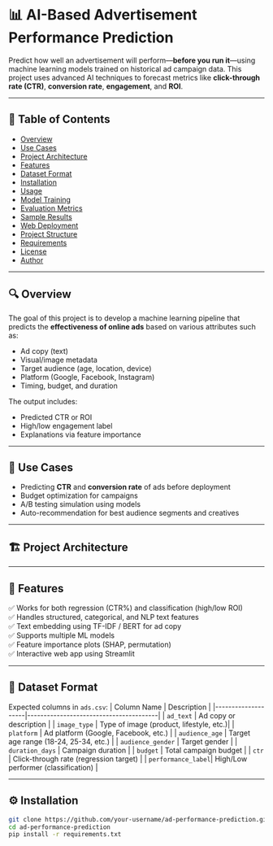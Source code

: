 # 📊 AI-Based Advertisement Performance Prediction

Predict how well an advertisement will perform—**before you run it**—using machine learning models trained on historical ad campaign data. This project uses advanced AI techniques to forecast metrics like **click-through rate (CTR)**, **conversion rate**, **engagement**, and **ROI**.

---

## 📌 Table of Contents

- [Overview](#overview)
- [Use Cases](#use-cases)
- [Project Architecture](#project-architecture)
- [Features](#features)
- [Dataset Format](#dataset-format)
- [Installation](#installation)
- [Usage](#usage)
- [Model Training](#model-training)
- [Evaluation Metrics](#evaluation-metrics)
- [Sample Results](#sample-results)
- [Web Deployment](#web-deployment)
- [Project Structure](#project-structure)
- [Requirements](#requirements)
- [License](#license)
- [Author](#author)

---

## 🔍 Overview

The goal of this project is to develop a machine learning pipeline that predicts the **effectiveness of online ads** based on various attributes such as:
- Ad copy (text)
- Visual/image metadata
- Target audience (age, location, device)
- Platform (Google, Facebook, Instagram)
- Timing, budget, and duration

The output includes:
- Predicted CTR or ROI
- High/low engagement label
- Explanations via feature importance

---

## 🎯 Use Cases

- Predicting **CTR** and **conversion rate** of ads before deployment
- Budget optimization for campaigns
- A/B testing simulation using models
- Auto-recommendation for best audience segments and creatives

---

## 🏗️ Project Architecture


---

## 🚀 Features

✅ Works for both regression (CTR%) and classification (high/low ROI)  
✅ Handles structured, categorical, and NLP text features  
✅ Text embedding using TF-IDF / BERT for ad copy  
✅ Supports multiple ML models  
✅ Feature importance plots (SHAP, permutation)  
✅ Interactive web app using Streamlit

---

## 📄 Dataset Format

Expected columns in `ads.csv`:
| Column Name        | Description                            |
|--------------------|----------------------------------------|
| `ad_text`          | Ad copy or description                 |
| `image_type`       | Type of image (product, lifestyle, etc.)|
| `platform`         | Ad platform (Google, Facebook, etc.)   |
| `audience_age`     | Target age range (18-24, 25-34, etc.)  |
| `audience_gender`  | Target gender                          |
| `duration_days`    | Campaign duration                      |
| `budget`           | Total campaign budget                  |
| `ctr`              | Click-through rate (regression target) |
| `performance_label`| High/Low performer (classification)    |

---

## ⚙️ Installation

```bash
git clone https://github.com/your-username/ad-performance-prediction.git
cd ad-performance-prediction
pip install -r requirements.txt
